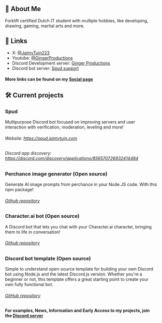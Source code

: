 
## 🚀 About Me
Forklift certified Dutch IT student with multiple hobbies, like developing, drawing, gaming,  martial arts and more.


## 🔗 Links
- X: [@JaimyTuin223](https://twitter.com/jaimytuin223)
- Youtube: [@GingerProductions](https://youtube.com/@GingerProductions)
- Discord Development server: [Ginger Productions](https://discord.gg/XeqteUmBen)
- Discord bot server: [Spud support](https://discord.gg/D8ZcY8SJdy) 

#### More links can be found on my [Social page](https://jaimytuin.com/social)
## 🛠 Current projects
### Spud
Multipurpose Discord bot focused on improving servers and user interaction with verification, moderation, leveling and more!
###### Website: https://spud.jaimytuin.com
###### Discord app discovery: https://discord.com/discovery/applications/856570726932414484

### Perchance image generator (Open source)
Generate AI image prompts from perchance in your Node.JS code. With this npm package!
###### [Github repository](https://github.com/JaimyTuin223/perchance-image-generator)

### Character.ai bot (Open source)
A Discord bot that lets you chat with your Character.ai character, bringing them to life in conversation! 
###### [Github repository](https://github.com/JaimyTuin223/character.ai-bot)

### Discord bot template (Open source)
Simple to understand open-source template for building your own Discord bot using Node.js and the latest Discord.js version.
Whether you're a beginner or not, this template offers a great starting point to create your own fully functional bot.
###### [GitHub repository](https://github.com/JaimyTuin223/discord.js-bot-template)


#### For examples, News, Information and Early Access to my projects, join the [Discord server](https://discord.gg/XeqteUmBen)
